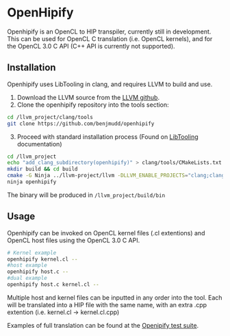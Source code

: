 # OpenHipify

Openhipify is an OpenCL to HIP transpiler, currently still in development.
This can be used for OpenCL C translation (i.e. OpenCL kernels), and for the OpenCL 3.0
C API (C++ API is currently not supported).

## Installation

Openhipify uses LibTooling in clang, and requires LLVM to build and use.

1. Download the LLVM source from the [LLVM github](https://github.com/llvm/llvm-project/releases).
2. Clone the openhipify repository into the tools section:

```bash
cd /llvm_project/clang/tools
git clone https://github.com/benjmudd/openhipify
```

3. Proceed with standard installation process (Found on [LibTooling](https://clang.llvm.org/docs/LibASTMatchersTutorial.html) documentation)

```bash
cd /llvm_project
echo "add_clang_subdirectory(openhipify)" > clang/tools/CMakeLists.txt
mkdir build && cd build
cmake -G Ninja ../llvm-project/llvm -DLLVM_ENABLE_PROJECTS="clang;clang-tools-extra" -DCMAKE_BUILD_TYPE=Release -DLLVM_BUILD_TESTS=ON
ninja openhipify
```

The binary will be produced in `/llvm_project/build/bin`

## Usage

Openhipify can be invoked on OpenCL kernel files (.cl extentions) and OpenCL host
files using the OpenCL 3.0 C API.

```bash
# Kernel example
openhipify kernel.cl --
#host example
openhipify host.c --
#dual example
openhipify host.c kernel.cl --
```

Multiple host and kernel files can be inputted in any order into the tool. Each will be
translated into a HIP file with the same name, with an extra .cpp extention (i.e. kernel.cl -> kernel.cl.cpp)

Examples of full translation can be found at the 
[Openipify test suite](https://github.com/BenJMudd/openhipify-test-suite).